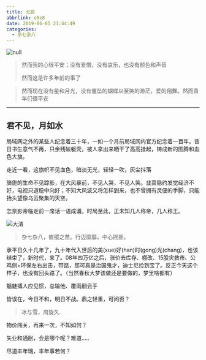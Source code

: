 ```yaml
---
title: 无题
abbrlink: e5e8
date: 2019-06-05 21:44:49
categories:
  - 杂七杂八
---
```


![null](photo_hk1.jpg)

>然而我的心很平安；没有爱憎，没有哀乐，也没有颜色和声音
>
>然而这是许多年前的事了
>
<!-- more -->

>然而现在没有星和月光，没有僵坠的蝴蝶以至笑的渺茫，爱的翔舞。然而青年们很平安

***

## 君不见，月如水

局域网之外的某些人纪念着三十年，一如一个月前局域网内官方纪念着一百年。昔日书生意气不再，只余残破躯壳，被人拿出来晒干了高高挂起，铸成新的图腾和血色大旗。

走近一看，这旗帜不见血色，暗淡无光，轻轻一吹，灰尘抖落

旖旎的生命不见踪影，在大风暴前，不见人哭，不见人笑。韭菜隐约发觉经济不好，电视只道稳中向好；不知大风波又将怎样到来，也不曾拥有灵便的手脚，只能抬头望像乌云聚集的天空。

怎奈影帝临走前一席话一语成谶，时局至此，正未知几人称帝，几人称王。

![大清](pic1.jpg)

>杂七杂八，彼稷之苗。行迈靡靡，中心摇摇。

承平日久十几年了，九十年代入世后的美(xue)好(han)时(gong)光(chang)，也该结束了，新时代，来了。08年四万亿之后，涨价去库存、棚改、15股灾救市、公鸡侧+环保左右出击，带路，那可真是治国鬼才，迪士尼捡到宝了。反正今天这个样子，也没有回头路了。（当然春秋大梦该做还是要做的，梦里啥都有）

魑魅搏人应见惯，总输他、覆雨翻云手

皆误在，今日不和，明日不战。鼎之轻重，可问否？

>冰与雪，周旋久.

物价闯关，再来一次，不知如何？

失业和通胀，会是哪个呢？难道.....

尽道丰年瑞，丰年事若何？
